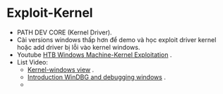 # Exploit-Kernel

- PATH DEV CORE (Kernel Driver).
- Cài versions windows thấp hơn để demo và học exploit driver kernel hoặc add driver bị lỗi vào kernel windows.
- Youtube [HTB Windows Machine-Kernel Exploitation](https://www.youtube.com/watch?v=a4qVEO4IArw) .
- List Video:
    * [Kernel-windows view](https://www.youtube.com/watch?v=9h1FsOISwX0&list=PLt9cUwGw6CYHWuMtGHSgdLUaTo7aa2lEr) .
    * [Introduction WinDBG and debugging windows](https://www.youtube.com/watch?v=8zBpqc3HkSE&list=PLhx7-txsG6t6n_E2LgDGqgvJtCHPL7UFu) .
    * 
